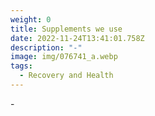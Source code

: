```yaml
---
weight: 0
title: Supplements we use
date: 2022-11-24T13:41:01.758Z
description: "-"
image: img/076741_a.webp
tags:
  - Recovery and Health
---
```

\-